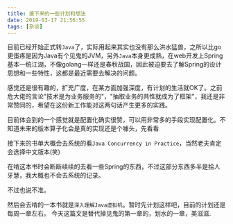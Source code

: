 ```yaml
---
title: 接下来的一些计划和想法
date: 2019-03-17 21:56:55
tags: [杂谈]
---
```


目前已经开始正式转`Java`了，实际用起来其实也没有那么洪水猛兽，之所以比go更蛋疼是因为Java有个见鬼的JVM，另外`Java`本身更成熟，在web开发上Spring基本一统江湖，不像golang一样还是春秋战国，因此被迫要去了解Spring的设计思想和一些特性，这都是最近需要去解决的问题。

感觉还是很有趣的，扩充广度，在某方面加强深度，有计划的生活就OK了。之前危大佬的言论"技术是为业务服务的"，"抽取业务的共性就成为了框架"，我还是非常赞同的，希望在这份新工作能对这两句话产生更多的实践。

目前体会到的一个感觉就是配置化确实很赞，可以用非常多的手段实现配置化。不知道未来的版本算子化会是真的实现还是个噱头，先看看

接下来的书单大概会去系统的看`Java Concurrency in Practice`，当然老夫肯定会选择中文版本(笑)

在啃这本书时会断断续续的去看一些Spring的东西，不过这部分东西多半是拾人牙慧，我大概也不会去系统的记录。

不过也说不准。

然后会去啃的一本书就是`深入理解Java虚拟机`。暂时先计划这样吧，目前的计划还是每周一章左右。
今天这篇文是替代掉见鬼的第一章的，划水的一章，美滋滋.